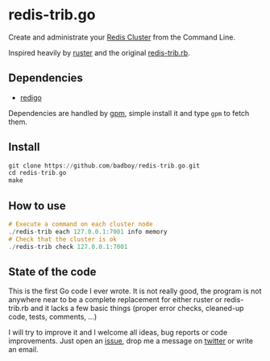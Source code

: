 redis-trib.go
=============

Create and administrate your [Redis Cluster][cluster-tutorial] from the Command Line.

Inspired heavily by [ruster][] and the original [redis-trib.rb][].

## Dependencies

* [redigo][]

Dependencies are handled by [gpm][], simple install it and type `gpm` to fetch them.

## Install

~~~haskell
git clone https://github.com/badboy/redis-trib.go.git
cd redis-trib.go
make
~~~

## How to use

~~~haskell
# Execute a command on each cluster node
./redis-trib each 127.0.0.1:7001 info memory
# Check that the cluster is ok
./redis-trib check 127.0.0.1:7001
~~~

## State of the code

This is the first Go code I ever wrote. It is not really good, the program is not anywhere near to be a complete replacement for either ruster or redis-trib.rb and it lacks a few basic things (proper error checks, cleaned-up code, tests, comments, ...)

I will try to improve it and I welcome all ideas, bug reports or code improvements.
Just open an [issue][], drop me a message on [twitter][] or write an email.

[cluster-tutorial]: http://redis.io/topics/cluster-tutorial
[ruster]: https://github.com/inkel/ruster
[redis-trib.rb]: https://github.com/antirez/redis/blob/unstable/src/redis-trib.rb
[issue]: https://github.com/badboy/redis-trib.go/issues
[twitter]: https://twitter.com/badboy_
[gpm]: https://github.com/pote/gpm
[redigo]: https://github.com/garyburd/redigo/
